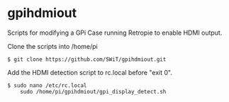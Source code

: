 # gpihdmiout
Scripts for modifying a GPi Case running Retropie to enable HDMI output.

Clone the scripts into /home/pi
```
$ git clone https://github.com/SWiT/gpihdmiout.git
```

Add the HDMI detection script to rc.local before "exit 0".
```
$ sudo nano /etc/rc.local
    sudo /home/pi/gpihdmiout/gpi_display_detect.sh
```
